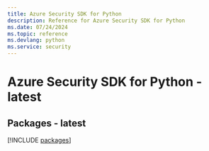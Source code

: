 ```yaml
---
title: Azure Security SDK for Python
description: Reference for Azure Security SDK for Python
ms.date: 07/24/2024
ms.topic: reference
ms.devlang: python
ms.service: security
---
```

# Azure Security SDK for Python - latest
## Packages - latest
[!INCLUDE [packages](security-index.md)]